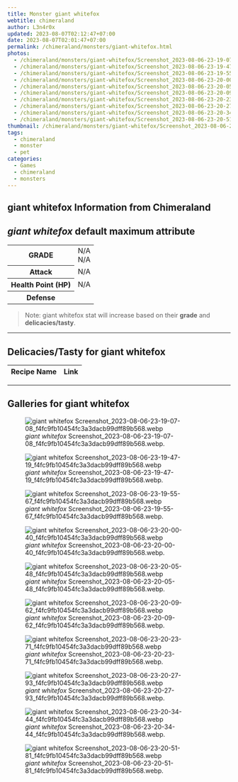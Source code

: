 ```yaml
---
title: Monster giant whitefox
webtitle: chimeraland
author: L3n4r0x
updated: 2023-08-07T02:12:47+07:00
date: 2023-08-07T02:01:47+07:00
permalink: /chimeraland/monsters/giant-whitefox.html
photos:
  - /chimeraland/monsters/giant-whitefox/Screenshot_2023-08-06-23-19-07-08_f4fc9fb10454fc3a3dacb99dff89b568.webp
  - /chimeraland/monsters/giant-whitefox/Screenshot_2023-08-06-23-19-47-19_f4fc9fb10454fc3a3dacb99dff89b568.webp
  - /chimeraland/monsters/giant-whitefox/Screenshot_2023-08-06-23-19-55-67_f4fc9fb10454fc3a3dacb99dff89b568.webp
  - /chimeraland/monsters/giant-whitefox/Screenshot_2023-08-06-23-20-00-40_f4fc9fb10454fc3a3dacb99dff89b568.webp
  - /chimeraland/monsters/giant-whitefox/Screenshot_2023-08-06-23-20-05-48_f4fc9fb10454fc3a3dacb99dff89b568.webp
  - /chimeraland/monsters/giant-whitefox/Screenshot_2023-08-06-23-20-09-62_f4fc9fb10454fc3a3dacb99dff89b568.webp
  - /chimeraland/monsters/giant-whitefox/Screenshot_2023-08-06-23-20-23-71_f4fc9fb10454fc3a3dacb99dff89b568.webp
  - /chimeraland/monsters/giant-whitefox/Screenshot_2023-08-06-23-20-27-93_f4fc9fb10454fc3a3dacb99dff89b568.webp
  - /chimeraland/monsters/giant-whitefox/Screenshot_2023-08-06-23-20-34-44_f4fc9fb10454fc3a3dacb99dff89b568.webp
  - /chimeraland/monsters/giant-whitefox/Screenshot_2023-08-06-23-20-51-81_f4fc9fb10454fc3a3dacb99dff89b568.webp
thumbnail: /chimeraland/monsters/giant-whitefox/Screenshot_2023-08-06-23-19-07-08_f4fc9fb10454fc3a3dacb99dff89b568.webp
tags:
  - chimeraland
  - monster
  - pet
categories:
  - Games
  - chimeraland
  - monsters
---
```


<link
  rel="stylesheet"
  href="https://rawcdn.githack.com/dimaslanjaka/Web-Manajemen/870a349/css/bootstrap-5-3-0-alpha3-wrapper.css"
/>
<section id="bootstrap-wrapper">
  <div data-bs-theme="dark">
    <h2>giant whitefox Information from Chimeraland</h2>
    <h2 id="attribute"><i>giant whitefox</i> default maximum attribute</h2>
    <div class="row">
      <div class="col mb-2">
        <div class="card">
          <div class="card-body">
            <table>
              <tr>
                <th>GRADE</th>
                <td>N/A <br />N/A</td>
              </tr>
              <tr>
                <th>Attack</th>
                <td>N/A</td>
              </tr>
              <tr>
                <th>Health Point (HP)</th>
                <td>N/A</td>
              </tr>
              <tr>
                <th>Defense</th>
                <td></td>
              </tr>
            </table>
          </div>
        </div>
      </div>
    </div>
    <blockquote class="bd-callout bd-callout-warning">
      Note: giant whitefox stat will increase based on their <b>grade</b> and
      <b>delicacies/tasty</b>.
    </blockquote>
    <hr />
    <h2 id="delicacies">Delicacies/Tasty for giant whitefox</h2>
    <div class="card">
      <div class="card-body">
        <div class="table-responsive">
          <table class="table table-striped">
            <thead>
              <tr>
                <th>Recipe Name</th>
                <th>Link</th>
              </tr>
            </thead>
            <tbody></tbody>
          </table>
        </div>
      </div>
    </div>
    <hr />
    <div id="gallery">
      <h2>Galleries for giant whitefox</h2>
      <div class="row">
        <div class="col-lg-6 col-12">
          <figure>
            <img
              src="https://www.webmanajemen.com/chimeraland/monsters/giant-whitefox/Screenshot_2023-08-06-23-19-07-08_f4fc9fb10454fc3a3dacb99dff89b568.webp"
              alt="giant whitefox Screenshot_2023-08-06-23-19-07-08_f4fc9fb10454fc3a3dacb99dff89b568.webp"
            />
            <figcaption style="word-wrap: break-word">
              <i>giant whitefox</i>
              Screenshot_2023-08-06-23-19-07-08_f4fc9fb10454fc3a3dacb99dff89b568.webp.
            </figcaption>
          </figure>
        </div>
        <div class="col-lg-6 col-12">
          <figure>
            <img
              src="https://www.webmanajemen.com/chimeraland/monsters/giant-whitefox/Screenshot_2023-08-06-23-19-47-19_f4fc9fb10454fc3a3dacb99dff89b568.webp"
              alt="giant whitefox Screenshot_2023-08-06-23-19-47-19_f4fc9fb10454fc3a3dacb99dff89b568.webp"
            />
            <figcaption style="word-wrap: break-word">
              <i>giant whitefox</i>
              Screenshot_2023-08-06-23-19-47-19_f4fc9fb10454fc3a3dacb99dff89b568.webp.
            </figcaption>
          </figure>
        </div>
        <div class="col-lg-6 col-12">
          <figure>
            <img
              src="https://www.webmanajemen.com/chimeraland/monsters/giant-whitefox/Screenshot_2023-08-06-23-19-55-67_f4fc9fb10454fc3a3dacb99dff89b568.webp"
              alt="giant whitefox Screenshot_2023-08-06-23-19-55-67_f4fc9fb10454fc3a3dacb99dff89b568.webp"
            />
            <figcaption style="word-wrap: break-word">
              <i>giant whitefox</i>
              Screenshot_2023-08-06-23-19-55-67_f4fc9fb10454fc3a3dacb99dff89b568.webp.
            </figcaption>
          </figure>
        </div>
        <div class="col-lg-6 col-12">
          <figure>
            <img
              src="https://www.webmanajemen.com/chimeraland/monsters/giant-whitefox/Screenshot_2023-08-06-23-20-00-40_f4fc9fb10454fc3a3dacb99dff89b568.webp"
              alt="giant whitefox Screenshot_2023-08-06-23-20-00-40_f4fc9fb10454fc3a3dacb99dff89b568.webp"
            />
            <figcaption style="word-wrap: break-word">
              <i>giant whitefox</i>
              Screenshot_2023-08-06-23-20-00-40_f4fc9fb10454fc3a3dacb99dff89b568.webp.
            </figcaption>
          </figure>
        </div>
        <div class="col-lg-6 col-12">
          <figure>
            <img
              src="https://www.webmanajemen.com/chimeraland/monsters/giant-whitefox/Screenshot_2023-08-06-23-20-05-48_f4fc9fb10454fc3a3dacb99dff89b568.webp"
              alt="giant whitefox Screenshot_2023-08-06-23-20-05-48_f4fc9fb10454fc3a3dacb99dff89b568.webp"
            />
            <figcaption style="word-wrap: break-word">
              <i>giant whitefox</i>
              Screenshot_2023-08-06-23-20-05-48_f4fc9fb10454fc3a3dacb99dff89b568.webp.
            </figcaption>
          </figure>
        </div>
        <div class="col-lg-6 col-12">
          <figure>
            <img
              src="https://www.webmanajemen.com/chimeraland/monsters/giant-whitefox/Screenshot_2023-08-06-23-20-09-62_f4fc9fb10454fc3a3dacb99dff89b568.webp"
              alt="giant whitefox Screenshot_2023-08-06-23-20-09-62_f4fc9fb10454fc3a3dacb99dff89b568.webp"
            />
            <figcaption style="word-wrap: break-word">
              <i>giant whitefox</i>
              Screenshot_2023-08-06-23-20-09-62_f4fc9fb10454fc3a3dacb99dff89b568.webp.
            </figcaption>
          </figure>
        </div>
        <div class="col-lg-6 col-12">
          <figure>
            <img
              src="https://www.webmanajemen.com/chimeraland/monsters/giant-whitefox/Screenshot_2023-08-06-23-20-23-71_f4fc9fb10454fc3a3dacb99dff89b568.webp"
              alt="giant whitefox Screenshot_2023-08-06-23-20-23-71_f4fc9fb10454fc3a3dacb99dff89b568.webp"
            />
            <figcaption style="word-wrap: break-word">
              <i>giant whitefox</i>
              Screenshot_2023-08-06-23-20-23-71_f4fc9fb10454fc3a3dacb99dff89b568.webp.
            </figcaption>
          </figure>
        </div>
        <div class="col-lg-6 col-12">
          <figure>
            <img
              src="https://www.webmanajemen.com/chimeraland/monsters/giant-whitefox/Screenshot_2023-08-06-23-20-27-93_f4fc9fb10454fc3a3dacb99dff89b568.webp"
              alt="giant whitefox Screenshot_2023-08-06-23-20-27-93_f4fc9fb10454fc3a3dacb99dff89b568.webp"
            />
            <figcaption style="word-wrap: break-word">
              <i>giant whitefox</i>
              Screenshot_2023-08-06-23-20-27-93_f4fc9fb10454fc3a3dacb99dff89b568.webp.
            </figcaption>
          </figure>
        </div>
        <div class="col-lg-6 col-12">
          <figure>
            <img
              src="https://www.webmanajemen.com/chimeraland/monsters/giant-whitefox/Screenshot_2023-08-06-23-20-34-44_f4fc9fb10454fc3a3dacb99dff89b568.webp"
              alt="giant whitefox Screenshot_2023-08-06-23-20-34-44_f4fc9fb10454fc3a3dacb99dff89b568.webp"
            />
            <figcaption style="word-wrap: break-word">
              <i>giant whitefox</i>
              Screenshot_2023-08-06-23-20-34-44_f4fc9fb10454fc3a3dacb99dff89b568.webp.
            </figcaption>
          </figure>
        </div>
        <div class="col-lg-6 col-12">
          <figure>
            <img
              src="https://www.webmanajemen.com/chimeraland/monsters/giant-whitefox/Screenshot_2023-08-06-23-20-51-81_f4fc9fb10454fc3a3dacb99dff89b568.webp"
              alt="giant whitefox Screenshot_2023-08-06-23-20-51-81_f4fc9fb10454fc3a3dacb99dff89b568.webp"
            />
            <figcaption style="word-wrap: break-word">
              <i>giant whitefox</i>
              Screenshot_2023-08-06-23-20-51-81_f4fc9fb10454fc3a3dacb99dff89b568.webp.
            </figcaption>
          </figure>
        </div>
      </div>
    </div>
  </div>
</section>